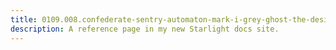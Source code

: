 ```yaml
---
title: 0109.008.confederate-sentry-automaton-mark-i-grey-ghost-the-designated-name-of-the-primal-mama-automaton-title
description: A reference page in my new Starlight docs site.
---
```

